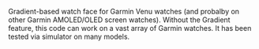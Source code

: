 ﻿Gradient-based watch face for Garmin Venu watches (and probalby on other Garmin AMOLED/OLED screen watches).   Without the Gradient feature, this code can work on a vast array of Garmin watches.  It has been tested via simulator on many models. 
